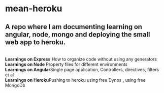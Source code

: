# mean-heroku
<h2>A repo where I am documenting learning on angular, node, mongo and deploying the small web app to heroku.</h2><br/>
<b>Learnings on Express</b> How to organize code without using any generators <br/>
<b>Learnings on Node</b>  Property files for different environments<br/>
<b>Learnings on Angular</b>Single page application, Controllers, directives, filters et al<br/>
<b>Learnings on Heroku</b>Pushing to heroku using free Dynos , using free MongoDb <br/>

